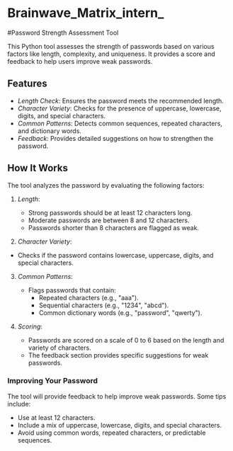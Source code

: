 # Brainwave_Matrix_intern_
#Password Strength Assessment Tool

This Python tool assesses the strength of passwords based on various factors like length, complexity, and uniqueness. It provides a score and feedback to help users improve weak passwords.

## Features

- *Length Check*: Ensures the password meets the recommended length.
- *Character Variety*: Checks for the presence of uppercase, lowercase, digits, and special characters.
- *Common Patterns*: Detects common sequences, repeated characters, and dictionary words.
- *Feedback*: Provides detailed suggestions on how to strengthen the password.

## How It Works

The tool analyzes the password by evaluating the following factors:

1. *Length*:
    - Strong passwords should be at least 12 characters long.
    - Moderate passwords are between 8 and 12 characters.
    - Passwords shorter than 8 characters are flagged as weak.

2. *Character Variety*:
  - Checks if the password contains lowercase, uppercase, digits, and special characters.

3. *Common Patterns*:
    - Flags passwords that contain:
      - Repeated characters (e.g., "aaa").
      - Sequential characters (e.g., "1234", "abcd").
      - Common dictionary words (e.g., "password", "qwerty").

4. *Scoring*:
    - Passwords are scored on a scale of 0 to 6 based on the length and variety of characters.
    - The feedback section provides specific suggestions for weak passwords.
### Improving Your Password

The tool will provide feedback to help improve weak passwords. Some tips include:
- Use at least 12 characters.
- Include a mix of uppercase, lowercase, digits, and special characters.
- Avoid using common words, repeated characters, or predictable sequences.

